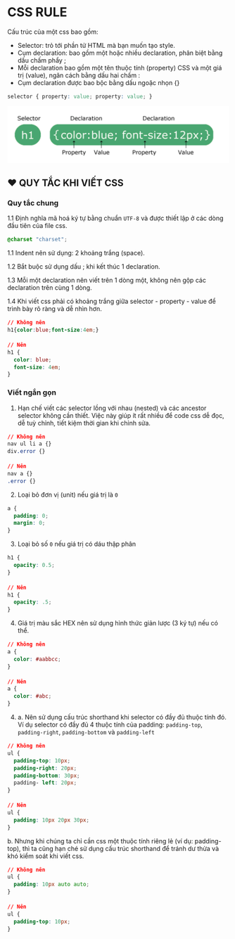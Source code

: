# CSS RULE

Cấu trúc của một css bao gồm:
+ Selector: trỏ tới phần tử HTML mà bạn muốn tạo style.
+ Cụm declaration: bao gồm một hoặc nhiều declaration, phân biệt bằng dấu chấm phẩy ;
+ Mỗi declaration bao gồm một tên thuộc tính (property) CSS và một giá trị (value), ngăn cách bằng dấu hai chấm :
+ Cụm declaration được bao bộc bằng dấu ngoặc nhọn {}

``` css
selector { property: value; property: value; }
```

![CSS Syntax](/assets/img/css-syntax.png)



## ❤ **QUY TẮC KHI VIẾT CSS**

### **Quy tắc chung**

1.1 Định nghĩa mã hoá ký tự bằng chuẩn `UTF-8` và được thiết lập ở các dòng đầu tiên của file css.

``` css
@charset "charset";
``` 

1.1 Indent nên sử dụng: 2 khoảng trắng (space).

1.2 Bắt buộc sử dụng dấu ; khi kết thúc 1 declaration.

1.3 Mỗi một declaration nên viết trên 1 dòng một, không nên gộp các declaration trên cùng 1 dòng.

1.4 Khi viết css phải có khoảng trắng giữa selector - property - value để trình bày rõ ràng và dễ nhìn hơn.

``` css
// Không nên
h1{color:blue;font-size:4em;}

// Nên
h1 {
  color: blue;
  font-size: 4em;
}
```


### **Viết ngắn gọn**

1. Hạn chế viết các selector lồng với nhau (nested) và các ancestor selector không cần thiết. Việc này giúp ít rất nhiều để code css dễ đọc, dễ tuỳ chỉnh, tiết kiệm thời gian khi chỉnh sửa.

``` css
// Không nên
nav ul li a {}
div.error {}

// Nên
nav a {}
.error {}
```

2. Loại bỏ đơn vị (unit) nếu giá trị là `0`

``` css
a {
  padding: 0;
  margin: 0;
}
```

3. Loại bỏ số `0` nếu giá trị có dáu thập phân

``` css
h1 {
  opacity: 0.5;
}

// Nên
h1 {
  opacity: .5;
}
```

4. Giá trị màu sắc HEX nên sử dụng hình thức giản lược (3 ký tự) nếu có thể.

``` css
// Không nên
a {
  color: #aabbcc;
}

// Nên
a {
  color: #abc;
}
```

4. a. Nên sử dụng cấu trúc shorthand khi selector có đầy đủ thuộc tính đó. Ví dụ selector có đầy đủ 4 thuộc tính của padding: `padding-top`, `padding-right`, `padding-bottom` và `padding-left` 

``` css
// Không nên
ul {
  padding-top: 10px;
  padding-right: 20px;
  padding-bottom: 30px;
  padding- left: 20px;
}

// Nên
ul {
  padding: 10px 20px 30px;
}
```

b. Nhưng khi chúng ta chỉ cần css một thuộc tính riêng lẻ (ví dụ: padding-top), thì ta cũng hạn ché sử dụng cấu trúc shorthand để tránh dư thừa và khó kiểm soát khi viết css.

``` css
// Không nên
ul {
  padding: 10px auto auto;
}

// Nên
ul {
  padding-top: 10px;
}
```


